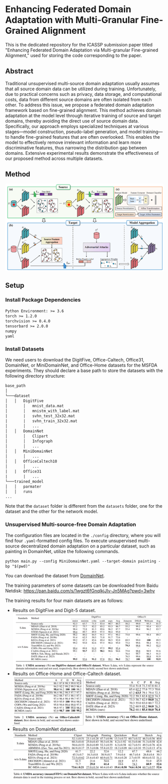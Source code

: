 # Enhancing Federated Domain Adaptation with Multi-Granular Fine-Grained Alignment
This is the dedicated repository for the ICASSP submission paper titled "Enhancing Federated Domain Adaptation via Multi-granular Fine-grained Alignment," used for storing the code corresponding to the paper.

## Abstract
Traditional unsupervised multi-source domain adaptation usually assumes that all source domain data can be utilized during training. Unfortunately, due to practical concerns such as privacy, data storage, and computational costs, data from different source domains are often isolated from each other. To address this issue, we propose a federated domain adaptation framework based on fine-grained alignment. This method achieves domain adaptation at the model level through iterative training of source and target domains, thereby avoiding the direct use of source domain data. Specifically, our approach employs specialized techniques at various stages—model construction, pseudo-label generation, and model training—to handle fine-grained features that are often overlooked. This enables the model to effectively remove irrelevant information and learn more discriminative features, thus narrowing the distribution gap between domains. Extensive experimental results demonstrate the effectiveness of our proposed method across multiple datasets.

## Method
![F1](https://github.com/sss999527/ropo-for-sss_MGFGA/blob/main/images/F1.png)

## Setup
### Install Package Dependencies

```
Python Environment: >= 3.6
torch >= 1.2.0
torchvision >= 0.4.0
tensorbard >= 2.0.0
numpy
yaml
```

### Install Datasets
We need users to download the DigitFive, Office-Caltech, Office31, DomainNet, or MiniDomainNet, and Office-Home datasets for the MSFDA experiments. They should declare a base path to store the datasets with the following directory structure:

```
base_path
│       
└───dataset
│   │   DigitFive
│       │   mnist_data.mat
│       │   mnistm_with_label.mat
|       |   svhn_test_32x32.mat
|       |   svhn_train_32x32.mat  
│       │   ...
│   │   DomainNet
│       │   Clipart
│       │   Infograph
│       │   ...
│   │   MiniDomainNet
│       │   ...
│   │   OfficeCaltech10
│       │   ...
|   |   Office31
|       |   ...
└───trained_model
│   │	parmater
│   │	runs
...
```

Note that the `dataset` folder is different from the `datasets` folder, one for the dataset and the other for the network model.

### Unsupervised Multi-source-free Domain Adaptation
The configuration files are located in the `./config` directory, where you will find four `.yaml`-formatted config files. To execute unsupervised multi-source decentralized domain adaptation on a particular dataset, such as painting in DomainNet, utilize the following commands.

```
python main.py --config MiniDomainNet.yaml --target-domain painting -bp "$(pwd)"
```
You can download the dataset from [DomainNet](https://ai.bu.edu/M3SDA/).

The training parameters of some datasets can be downloaded from Baidu Netdisk:
https://pan.baidu.com/s/1wgzt6fGnqlkjJIv-Jn5MAg?pwd=3why

The training results for four main datasets are as follows:
  * Results on DigitFive and Digit-5 dataset.
![T1](https://github.com/sss999527/ropo-for-BC_MDA/blob/main/images/T1.png)
  * Results on Office-Home and Office-Caltech dataset.
![T2,3](https://github.com/sss999527/ropo-for-BC_MDA/blob/main/images/F2_3.png)
  * Results on DomainNet dataset.
![T4](https://github.com/sss999527/ropo-for-BC_MDA/blob/main/images/T4.png)








